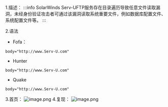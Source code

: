 1.描述：
:::info
   SolarWinds Serv-UFTP服务存在目录遍历导致任意文件读取漏洞，未经身份验证攻击者可通过该漏洞读取系统重要文件，例如数据库配置文件、系统配置文件等。
:::

2.语法

- Fofa：
```
body="http://www.Serv-U.com"
```

- Hunter
```
body="http://www.Serv-U.com"
```

- Quake
```
body="http://www.Serv-U.com"
```
3.首页：
![image.png](https://cdn.nlark.com/yuque/0/2024/png/40540518/1719496494839-373a15ed-6cd2-48ee-adbb-3f3fe6c2a525.png#averageHue=%23d4d3d3&clientId=ucb5c95a8-bff5-4&from=paste&height=600&id=kAmwi&originHeight=750&originWidth=1098&originalType=binary&ratio=1.25&rotation=0&showTitle=false&size=65370&status=done&style=none&taskId=ua90aeae0-3bc3-4d67-b982-663076ffb0e&title=&width=878.4)
4.复现：
![image.png](https://cdn.nlark.com/yuque/0/2024/png/40540518/1719496557531-292b902d-1b2f-4a7f-9bf3-6a64b3867a2a.png#averageHue=%23fdfdfd&clientId=ucb5c95a8-bff5-4&from=paste&height=404&id=uf77daec3&originHeight=505&originWidth=1153&originalType=binary&ratio=1.25&rotation=0&showTitle=false&size=12923&status=done&style=none&taskId=udcfb7113-ee7e-4f7e-8188-65898eb65b8&title=&width=922.4)
